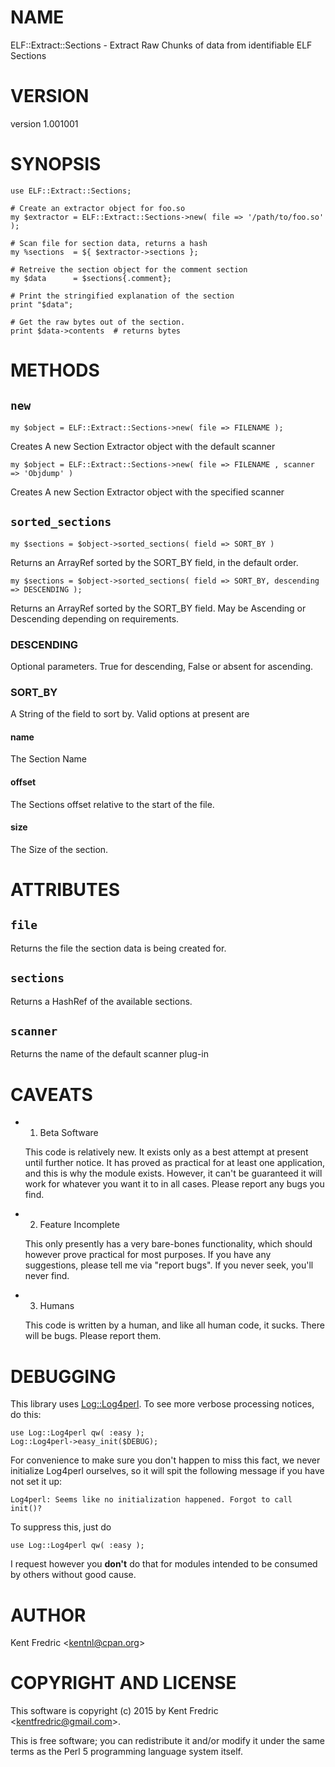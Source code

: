# NAME

ELF::Extract::Sections - Extract Raw Chunks of data from identifiable ELF Sections

# VERSION

version 1.001001

# SYNOPSIS

    use ELF::Extract::Sections;

    # Create an extractor object for foo.so
    my $extractor = ELF::Extract::Sections->new( file => '/path/to/foo.so' );

    # Scan file for section data, returns a hash
    my %sections  = ${ $extractor->sections };

    # Retreive the section object for the comment section
    my $data      = $sections{.comment};

    # Print the stringified explanation of the section
    print "$data";

    # Get the raw bytes out of the section.
    print $data->contents  # returns bytes

# METHODS

## `new`

    my $object = ELF::Extract::Sections->new( file => FILENAME );

Creates A new Section Extractor object with the default scanner

    my $object = ELF::Extract::Sections->new( file => FILENAME , scanner => 'Objdump' )

Creates A new Section Extractor object with the specified scanner

## `sorted_sections`

    my $sections = $object->sorted_sections( field => SORT_BY )

Returns an ArrayRef sorted by the SORT\_BY field, in the default order.

    my $sections = $object->sorted_sections( field => SORT_BY, descending => DESCENDING );

Returns an ArrayRef sorted by the SORT\_BY field. May be Ascending or Descending depending on requirements.

### DESCENDING

Optional parameters. True for descending, False or absent for ascending.

### SORT\_BY

A String of the field to sort by. Valid options at present are

#### name

The Section Name

#### offset

The Sections offset relative to the start of the file.

#### size

The Size of the section.

# ATTRIBUTES

## `file`

Returns the file the section data is being created for.

## `sections`

Returns a HashRef of the available sections.

## `scanner`

Returns the name of the default scanner plug-in

# CAVEATS

- 1. Beta Software

    This code is relatively new. It exists only as a best attempt at present until further notice. It
    has proved as practical for at least one application, and this is why the module exists. However, it can't be
    guaranteed it will work for whatever you want it to in all cases. Please report any bugs you find.

- 2. Feature Incomplete

    This only presently has a very bare-bones functionality, which should however prove practical for most purposes.
    If you have any suggestions, please tell me via "report bugs". If you never seek, you'll never find.

- 3. Humans

    This code is written by a human, and like all human code, it sucks. There will be bugs. Please report them.

# DEBUGGING

This library uses [Log::Log4perl](https://metacpan.org/pod/Log::Log4perl). To see more verbose processing notices, do this:

    use Log::Log4perl qw( :easy );
    Log::Log4perl->easy_init($DEBUG);

For convenience to make sure you don't happen to miss this fact, we never initialize Log4perl ourselves, so it will
spit the following message if you have not set it up:

    Log4perl: Seems like no initialization happened. Forgot to call init()?

To suppress this, just do

    use Log::Log4perl qw( :easy );

I request however you **don't** do that for modules intended to be consumed by others without good cause.

# AUTHOR

Kent Fredric &lt;kentnl@cpan.org>

# COPYRIGHT AND LICENSE

This software is copyright (c) 2015 by Kent Fredric &lt;kentfredric@gmail.com>.

This is free software; you can redistribute it and/or modify it under
the same terms as the Perl 5 programming language system itself.
